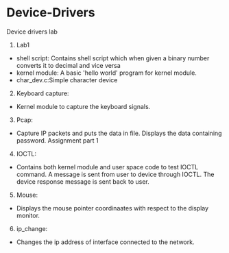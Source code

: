 # Device-Drivers
Device drivers lab
1. Lab1
  - shell script: Contains shell script which when given a binary number converts it to decimal and vice versa
  - kernel module: A basic 'hello world' program for kernel module.
  - char_dev.c:Simple character device
2. Keyboard capture:
  - Kernel module to capture the keyboard signals.
3. Pcap:
  - Capture IP packets and puts the data in file. Displays the data containing password. Assignment part 1
4. IOCTL:
  - Contains both kernel module and user space code to test IOCTL command. A message is sent from user to device through IOCTL. The device response message is sent back to user.
5. Mouse:
  - Displays the mouse pointer coordinaates with respect to the display monitor. 
6. ip_change:
  - Changes the ip address of interface connected to the network. 
   
